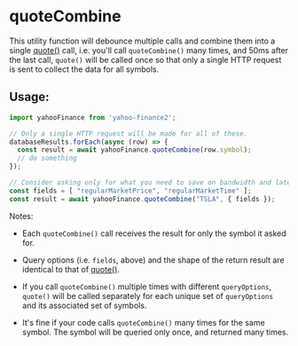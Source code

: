 # quoteCombine

This utility function will debounce multiple calls and combine them into a
single [quote()](../modules/quote.md) call, i.e. you'll call `quoteCombine()`
many times, and 50ms after the last call, `quote()` will be called once so
that only a single HTTP request is sent to collect the data for all symbols.

## Usage:

```js
import yahooFinance from 'yahoo-finance2';

// Only a single HTTP request will be made for all of these.
databaseResults.forEach(async (row) => {
  const result = await yahooFinance.quoteCombine(row.symbol);
  // do something
});

// Consider asking only for what you need to save on bandwidth and latency
const fields = [ "regularMarketPrice", "regularMarketTime" ];
const result = await yahooFinance.quoteCombine("TSLA", { fields });
```

Notes:

* Each `quoteCombine()` call receives the result for only the symbol it
 asked for.

* Query options (i.e. `fields`, above) and the shape of the return result are
identical to that of [quote()](../modules/quote.md).

* If you call `quoteCombine()` multiple times with different `queryOptions`,
  `quote()` will be called separately for each unique set of `queryOptions`
  and its associated set of symbols.

* It's fine if your code calls `quoteCombine()` many times for the same
  symbol.  The symbol will be queried only once, and returned many times.
